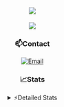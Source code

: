 <div align="center">

<h1 align="center">
  <a href="https://git.io/typing-svg">
    <img src="https://readme-typing-svg.herokuapp.com/?lines=Hello,+There!+👋;This+is+chicho.;CEO+on+Hely+Development....;&center=true&size=25">
  </a>
</h1>
  
<p align="center">
  <img src="https://lanyard.cnrad.dev/api/852683595378196480" />
</p>
  
### 📫Contact
  [![Email](https://img.shields.io/badge/Email-gastondalla@gmail.com-04619f?style=for-the-badge&logo=gmail&logoColor=white)](mailto:gastondalla@gmail.com)
</br>  

### 📈Stats
<details>
    <summary> ⚡Detailed Stats</summary>
    <br/>

<!--START_SECTION:waka-->
![Code Time](http://img.shields.io/badge/Code%20Time-112%20hrs%2027%20mins-blue)

![Profile Views](http://img.shields.io/badge/Profile%20Views-8-blue)

**🐱 My GitHub Data** 

> 📦 37.3 kB Used in GitHub's Storage 
 > 
> 🏆 6 Contributions in the Year 2023
 > 
> 🚫 Not Opted to Hire
 > 
> 📜 8 Public Repositories 
 > 
> 🔑 6 Private Repositories 
 > 
**I'm a Night 🦉** 

```text
🌞 Morning                14 commits          █░░░░░░░░░░░░░░░░░░░░░░░░   04.39 % 
🌆 Daytime                48 commits          ████░░░░░░░░░░░░░░░░░░░░░   15.05 % 
🌃 Evening                150 commits         ████████████░░░░░░░░░░░░░   47.02 % 
🌙 Night                  107 commits         ████████░░░░░░░░░░░░░░░░░   33.54 % 
```
📅 **I'm Most Productive on Tuesday** 

```text
Monday                   22 commits          ██░░░░░░░░░░░░░░░░░░░░░░░   06.90 % 
Tuesday                  66 commits          █████░░░░░░░░░░░░░░░░░░░░   20.69 % 
Wednesday                58 commits          █████░░░░░░░░░░░░░░░░░░░░   18.18 % 
Thursday                 32 commits          ███░░░░░░░░░░░░░░░░░░░░░░   10.03 % 
Friday                   43 commits          ███░░░░░░░░░░░░░░░░░░░░░░   13.48 % 
Saturday                 48 commits          ████░░░░░░░░░░░░░░░░░░░░░   15.05 % 
Sunday                   50 commits          ████░░░░░░░░░░░░░░░░░░░░░   15.67 % 
```


📊 **This Week I Spent My Time On** 

```text
🕑︎ Time Zone: America/Argentina/Buenos_Aires

💬 Programming Languages: 
HTML                     3 hrs 5 mins        ██████████████░░░░░░░░░░░   56.84 % 
Python                   2 hrs 7 mins        ██████████░░░░░░░░░░░░░░░   39.01 % 
Text                     12 mins             █░░░░░░░░░░░░░░░░░░░░░░░░   03.69 % 
JSON                     1 min               ░░░░░░░░░░░░░░░░░░░░░░░░░   00.46 % 

🔥 Editors: 
VS Code                  5 hrs 25 mins       █████████████████████████   100.00 % 

🐱‍💻 Projects: 
Unknown Project          2 hrs 20 mins       ███████████░░░░░░░░░░░░░░   43.27 % 
Coder                    2 hrs 16 mins       ███████████░░░░░░░░░░░░░░   42.01 % 
pagina-1                 47 mins             ████░░░░░░░░░░░░░░░░░░░░░   14.72 % 

💻 Operating System: 
Windows                  5 hrs 25 mins       █████████████████████████   100.00 % 
```

**I Mostly Code in JavaScript** 

```text
JavaScript               8 repos             ████████░░░░░░░░░░░░░░░░░   33.33 % 
CSS                      3 repos             ███░░░░░░░░░░░░░░░░░░░░░░   12.50 % 
Python                   2 repos             ██░░░░░░░░░░░░░░░░░░░░░░░   08.33 % 
C#                       1 repo              █░░░░░░░░░░░░░░░░░░░░░░░░   04.17 % 
Batchfile                1 repo              █░░░░░░░░░░░░░░░░░░░░░░░░   04.17 % 
```




 Last Updated on 30/05/2023 14:11:13 UTC
<!--END_SECTION:waka-->
</details>
